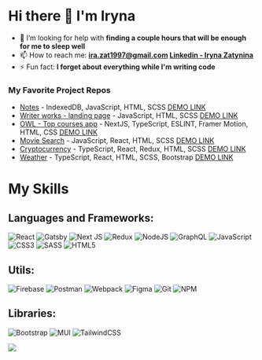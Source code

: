 # Hi there 👋 I'm Iryna

- 👯 I’m looking for help with <strong>finding a couple hours that will be enough for me to sleep well</strong>
- 📫 How to reach me: <strong><a href="mailto:ira.zat1997@gmail.com">ira.zat1997@gmail.com</a> <a href="https://www.linkedin.com/in/iryna-zatynina-ba4713175/">Linkedin - Iryna Zatynina</a></strong>
- ⚡ Fun fact: <strong>I forget about everything while I'm writing code</strong>

### My Favorite Project Repos

* <a href="https://github.com/iryna-zatynina/notes-app">Notes</a> - IndexedDB, JavaScript, HTML, SCSS <a href="https://notes-app-5a0fa.web.app/">DEMO LINK</a>
* <a href="https://github.com/iryna-zatynina/Writer_works">Writer works - landing page</a> - JavaScript, HTML, SCSS <a href="https://writerworks-b0080.web.app/">DEMO LINK</a>
* <a href="https://github.com/iryna-zatynina/top_app">OWL - Top courses app</a> - NextJS, TypeScript, ESLINT, Framer Motion, HTML, CSS <a href="https://owl-courses-b976d.web.app/">DEMO LINK</a>
* <a href="https://github.com/iryna-zatynina/movie-search">Movie Search</a> - JavaScript, React, HTML, SCSS <a href="https://moviesearch-f8844.web.app/">DEMO LINK</a>
* <a href="https://github.com/iryna-zatynina/cryptocurrency">Cryptocurrency</a> - TypeScript, React, Redux, HTML, SCSS <a href="https://cryptocurency-f0fe9.web.app/">DEMO LINK</a>
* <a href="https://github.com/iryna-zatynina/weather">Weather</a> - TypeScript, React, HTML, SCSS, Bootstrap <a href="https://weather-10540.web.app/">DEMO LINK</a>

# My Skills

## Languages and Frameworks:

![React](https://img.shields.io/badge/react-%2320232a.svg?style=for-the-badge&logo=react&logoColor=%2361DAFB)
![Gatsby](https://img.shields.io/badge/Gatsby-%23663399.svg?style=for-the-badge&logo=gatsby&logoColor=white)
![Next JS](https://img.shields.io/badge/Next-black?style=for-the-badge&logo=next.js&logoColor=white)
![Redux](https://img.shields.io/badge/redux-%23593d88.svg?style=for-the-badge&logo=redux&logoColor=white)
![NodeJS](https://img.shields.io/badge/node.js-6DA55F?style=for-the-badge&logo=node.js&logoColor=white)
![GraphQL](https://img.shields.io/badge/-GraphQL-E10098?style=for-the-badge&logo=graphql&logoColor=white)
![JavaScript](https://img.shields.io/badge/javascript-%23323330.svg?style=for-the-badge&logo=javascript&logoColor=%23F7DF1E)
![CSS3](https://img.shields.io/badge/css3-%231572B6.svg?style=for-the-badge&logo=css3&logoColor=white)
![SASS](https://img.shields.io/badge/SASS-hotpink.svg?style=for-the-badge&logo=SASS&logoColor=white)
![HTML5](https://img.shields.io/badge/html5-%23E34F26.svg?style=for-the-badge&logo=html5&logoColor=white)

## Utils:

![Firebase](https://img.shields.io/badge/firebase-%23039BE5.svg?style=for-the-badge&logo=firebase)
![Postman](https://img.shields.io/badge/Postman-FF6C37?style=for-the-badge&logo=postman&logoColor=white)
![Webpack](https://img.shields.io/badge/webpack-%238DD6F9.svg?style=for-the-badge&logo=webpack&logoColor=black)
![Figma](https://img.shields.io/badge/figma-%23F24E1E.svg?style=for-the-badge&logo=figma&logoColor=white)
![Git](https://img.shields.io/badge/git-%23F05033.svg?style=for-the-badge&logo=git&logoColor=white)
![NPM](https://img.shields.io/badge/NPM-%23000000.svg?style=for-the-badge&logo=npm&logoColor=white)

## Libraries:

![Bootstrap](https://img.shields.io/badge/bootstrap-%23563D7C.svg?style=for-the-badge&logo=bootstrap&logoColor=white)
![MUI](https://img.shields.io/badge/MUI-%230081CB.svg?style=for-the-badge&logo=mui&logoColor=white)
![TailwindCSS](https://img.shields.io/badge/tailwindcss-%2338B2AC.svg?style=for-the-badge&logo=tailwind-css&logoColor=white)

![](https://github-profile-summary-cards.vercel.app/api/cards/profile-details?username=iryna-zatynina&theme=nord_bright)
